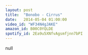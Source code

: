 ```yaml
---
layout: post
title:  "Bonobo - Cirrus"
date:   2014-05-04 01:00:00
video_id: "WF34N4gJAKE"
amazon_id: B00C0YQLDE
spotify_id: 2Ea9u5XNfvAgsmfjnn7bPI
---
```

null

